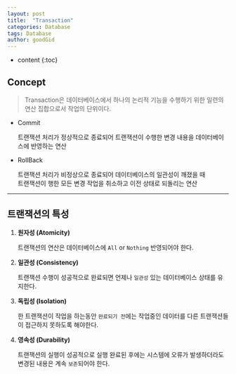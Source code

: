 ```yaml
---
layout: post
title:  "Transaction"
categories: Database
tags: Database
author: goodGid
---
```


* content
{:toc}



## Concept

> Transaction은 데이터베이스에서 하나의 논리적 기능을 수행하기 위한 일련의 연산 집합으로서 작업의 단위이다.

* Commit
    
    트랜잭션 처리가 정상적으로 종료되어 트랜잭션이 수행한 변경 내용을 데이터베이스에 반영하는 연산

* RollBack

    트랜잭션 처리가 비정상으로 종료되어 데이터베이스의 일관성이 깨졌을 때 <br/> 트랜잭션이 행한 모든 변경 작업을 취소하고 이전 상태로 되돌리는 연산


---

## 트랜잭션의 특성

1. **원자성 (Atomicity)**
    
    트랜잭션의 연산은 데이터베이스에 `All` or `Nothing` 반영되어야 한다.

2. **일관성 (Consistency)**
    
    트랜잭션 수행이 성공적으로 완료되면 언제나 `일관성` 있는 데이터베이스 상태를 유지한다.

3. **독립성 (Isolation)**

    한 트랜잭션이 작업을 하는동안 `완료되기 전`에는 작업중인 데이터를 다른 트랜잭션들이 접근하지 못하도록 해야한다.

4. **영속성 (Durability)**

    트랜잭션의 실행이 성공적으로 실행 완료된 후에는 시스템에 오류가 발생하더라도 변경된 내용은 계속 `보존`되어야 한다.

